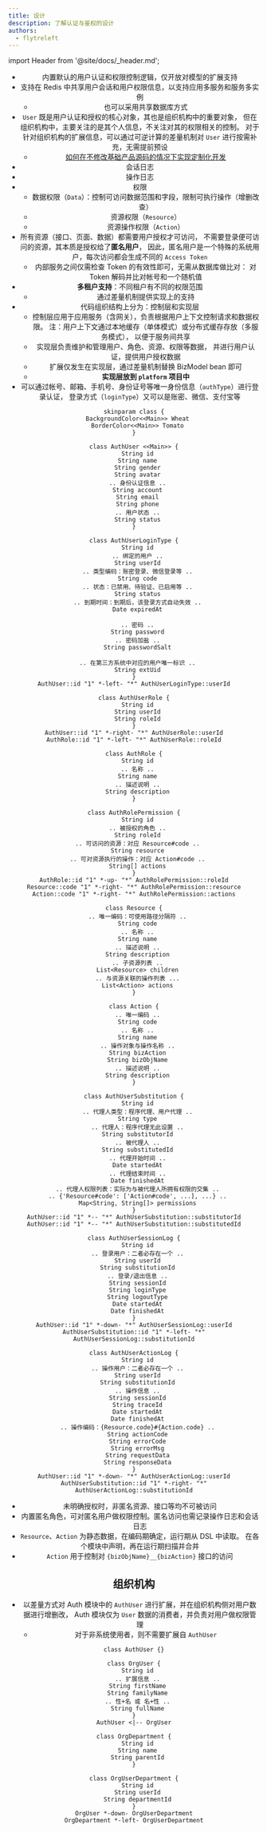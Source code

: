 ```yaml
---
title: 设计
description: 了解认证与鉴权的设计
authors:
  - flytreleft
---
```


import Header from '@site/docs/\_header.md';

<Header />


- 内置默认的用户认证和权限控制逻辑，仅开放对模型的扩展支持
- 支持在 Redis 中共享用户会话和用户权限信息，以支持应用多服务和服务多实例
  - 也可以采用共享数据库方式
- `User` 既是用户认证和授权的核心对象，其也是组织机构中的重要对象，
  但在组织机构中，主要关注的是其个人信息，不关注对其的权限相关的控制。
  对于针对组织机构的扩展信息，可以通过可逆计算的差量机制对 `User`
  进行按需补充，无需提前预设
  - [如何在不修改基础产品源码的情况下实现定制化开发](https://zhuanlan.zhihu.com/p/628770810)
- 会话日志
- 操作日志
- 权限
  - 数据权限（`Data`）：控制可访问数据范围和字段，限制可执行操作（增删改查）
  - 资源权限（`Resource`）
  - 资源操作权限（`Action`）
- 所有资源（接口、页面、数据）都需要用户授权才可访问，
  不需要登录便可访问的资源，其本质是授权给了**匿名用户**，
  因此，匿名用户是一个特殊的系统用户，每次访问都会生成不同的
  `Access Token`
  - 内部服务之间仅需检查 Token 的有效性即可，无需从数据库做比对：
    对 Token 解码并比对帐号和一个随机值
- **多租户支持**：不同租户有不同的权限范围
  - 通过差量机制提供实现上的支持
- 代码组织结构上分为：控制层和实现层
  - 控制层应用于应用服务（含网关），负责根据用户上下文控制请求和数据权限。
    注：用户上下文通过本地缓存（单体模式）或分布式缓存存放（多服务模式），
    以便于服务间共享
  - 实现层负责维护和管理用户、角色、资源、权限等数据，
    并进行用户认证，提供用户授权数据
  - 扩展仅发生在实现层，通过差量机制替换 BizModel bean 即可
  - **实现层放到 `platform` 项目中**
- 可以通过帐号、邮箱、手机号、身份证号等唯一身份信息（`authType`）进行登录认证，
  登录方式（`loginType`）又可以是账密、微信、支付宝等

```plantuml
skinparam class {
  BackgroundColor<<Main>> Wheat
  BorderColor<<Main>> Tomato
}

class AuthUser <<Main>> {
  String id
  String name
  String gender
  String avatar
  .. 身份认证信息 ..
  String account
  String email
  String phone
  .. 用户状态 ..
  String status
}

class AuthUserLoginType {
  String id
  .. 绑定的用户 ..
  String userId
  .. 类型编码：账密登录、微信登录等 ..
  String code
  .. 状态：已禁用、待验证、已启用等 ..
  String status
  .. 到期时间：到期后，该登录方式自动失效 ..
  Date expiredAt

  .. 密码 ..
  String password
  .. 密码加盐 ..
  String passwordSalt

  .. 在第三方系统中对应的用户唯一标识 ..
  String extUid
}
AuthUser::id "1" *-left- "*" AuthUserLoginType::userId

class AuthUserRole {
  String id
  String userId
  String roleId
}
AuthUser::id "1" *-right- "*" AuthUserRole::userId
AuthRole::id "1" *-left- "*" AuthUserRole::roleId

class AuthRole {
  String id
  .. 名称 ..
  String name
  .. 描述说明 ..
  String description
}

class AuthRolePermission {
  String id
  .. 被授权的角色 ..
  String roleId
  .. 可访问的资源：对应 Resource#code ..
  String resource
  .. 可对资源执行的操作：对应 Action#code ..
  String[] actions
}
AuthRole::id "1" *-up- "*" AuthRolePermission::roleId
Resource::code "1" *-right- "*" AuthRolePermission::resource
Action::code "1" *-right- "*" AuthRolePermission::actions

class Resource {
  .. 唯一编码：可使用路径分隔符 ..
  String code
  .. 名称 ..
  String name
  .. 描述说明 ..
  String description
  .. 子资源列表 ..
  List<Resource> children
  .. 与资源关联的操作列表 ...
  List<Action> actions
}

class Action {
  .. 唯一编码 ..
  String code
  .. 名称 ..
  String name
  .. 操作对象与操作名称 ..
  String bizAction
  String bizObjName
  .. 描述说明 ..
  String description
}

class AuthUserSubstitution {
  String id
  .. 代理人类型：程序代理、用户代理 ..
  String type
  .. 代理人：程序代理无此设置 ..
  String substitutorId
  .. 被代理人 ..
  String substitutedId
  .. 代理开始时间 ..
  Date startedAt
  .. 代理结束时间 ..
  Date finishedAt
  .. 代理人权限列表：实际为与被代理人所拥有权限的交集 ..
  .. {'Resource#code': ['Action#code', ...], ...} ..
  Map<String, String[]> permissions
}
AuthUser::id "1" *-- "*" AuthUserSubstitution::substitutorId
AuthUser::id "1" *-- "*" AuthUserSubstitution::substitutedId

class AuthUserSessionLog {
  String id
  .. 登录用户：二者必存在一个 ..
  String userId
  String substitutionId
  .. 登录/退出信息 ..
  String sessionId
  String loginType
  String logoutType
  Date startedAt
  Date finishedAt
}
AuthUser::id "1" *-down- "*" AuthUserSessionLog::userId
AuthUserSubstitution::id "1" *-left- "*" AuthUserSessionLog::substitutionId

class AuthUserActionLog {
  String id
  .. 操作用户：二者必存在一个 ..
  String userId
  String substitutionId
  .. 操作信息 ..
  String sessionId
  String traceId
  Date startedAt
  Date finishedAt
  .. 操作编码：{Resource.code}#{Action.code} ..
  String actionCode
  String errorCode
  String errorMsg
  String requestData
  String responseData
}
AuthUser::id "1" *-down- "*" AuthUserActionLog::userId
AuthUserSubstitution::id "1" *-right- "*" AuthUserActionLog::substitutionId
```

- 未明确授权时，非匿名资源、接口等均不可被访问
- 内置匿名角色，可对匿名用户做权限控制。匿名访问也需记录操作日志和会话日志
- `Resource`、`Action` 为静态数据，在编码期确定，运行期从 DSL 中读取。
  在各个模块中声明，再在运行期扫描并合并
- `Action` 用于控制对 `{bizObjName}__{bizAction}` 接口的访问

## 组织机构

- 以差量方式对 Auth 模块中的 `AuthUser` 进行扩展，并在组织机构侧对用户数据进行增删改，
  Auth 模块仅为 `User` 数据的消费者，并负责对用户做权限管理
  - 对于非系统使用者，则不需要扩展自 `AuthUser`

```plantuml
class AuthUser {}

class OrgUser {
  String id
  .. 扩展信息 ..
  String firstName
  String familyName
  .. 性+名 或 名+性 ..
  String fullName
}
AuthUser <|-- OrgUser

class OrgDepartment {
  String id
  String name
  String parentId
}

class OrgUserDepartment {
  String id
  String userId
  String departmentId
}
OrgUser *-down- OrgUserDepartment
OrgDepartment *-left- OrgUserDepartment
```
